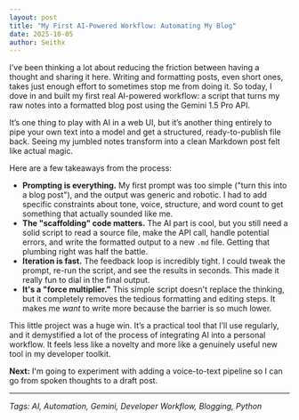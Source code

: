 ```yaml
---
layout: post
title: "My First AI-Powered Workflow: Automating My Blog"
date: 2025-10-05
author: Seithx
---
```

I’ve been thinking a lot about reducing the friction between having a thought and sharing it here. Writing and formatting posts, even short ones, takes just enough effort to sometimes stop me from doing it. So today, I dove in and built my first real AI-powered workflow: a script that turns my raw notes into a formatted blog post using the Gemini 1.5 Pro API.

It’s one thing to play with AI in a web UI, but it’s another thing entirely to pipe your own text into a model and get a structured, ready-to-publish file back. Seeing my jumbled notes transform into a clean Markdown post felt like actual magic.

Here are a few takeaways from the process:

*   **Prompting is everything.** My first prompt was too simple ("turn this into a blog post"), and the output was generic and robotic. I had to add specific constraints about tone, voice, structure, and word count to get something that actually sounded like me.
*   **The "scaffolding" code matters.** The AI part is cool, but you still need a solid script to read a source file, make the API call, handle potential errors, and write the formatted output to a new `.md` file. Getting that plumbing right was half the battle.
*   **Iteration is fast.** The feedback loop is incredibly tight. I could tweak the prompt, re-run the script, and see the results in seconds. This made it really fun to dial in the final output.
*   **It's a "force multiplier."** This simple script doesn't replace the thinking, but it completely removes the tedious formatting and editing steps. It makes me *want* to write more because the barrier is so much lower.

This little project was a huge win. It’s a practical tool that I’ll use regularly, and it demystified a lot of the process of integrating AI into a personal workflow. It feels less like a novelty and more like a genuinely useful new tool in my developer toolkit.

**Next:** I'm going to experiment with adding a voice-to-text pipeline so I can go from spoken thoughts to a draft post.

---
*Tags: AI, Automation, Gemini, Developer Workflow, Blogging, Python*
